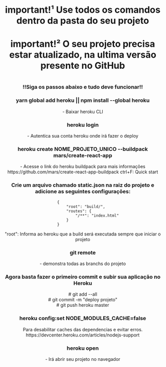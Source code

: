 <h1 align="center">important!¹ Use todos os comandos dentro da pasta do seu projeto</h1>

<h1 align="center">important!² O seu projeto precisa estar atualizado, na ultima versão presente no GitHub
<br/>
<h1 align="center">
  
 <h3 align="center">!!Siga os passos abaixo e tudo deve funcionar!!</h3>

<h3 align="center">yarn global add heroku || npm install --global heroku</h3>
<p align="center">- Baixar heroku CLI</p>

<h3 align="center">heroku login</h3>
<p align="center">- Autentica sua conta heroku onde irá fazer o deploy</p>

<h3 align="center">heroku create NOME_PROJETO_UNICO --buildpack mars/create-react-app</h3>
<p align="center">- Acesse o link do heroku buildpack para mais informações
<br/>
https://github.com/mars/create-react-app-buildpack ctrl+F: Quick start</p>

<h3 align="center">Crie um arquivo chamado <b>static.json</b> na raiz do projeto e adicione as seguintes configurações:</h3>

                            {
                                "root": "build/",
                                "routes": {
                                    "/**": "index.html"
                                }
                            }

<p align="center">"root": Informa ao heroku que a build será executada sempre que iniciar o projeto</p>

<h3 align="center">git remote</h3>
<p align="center">- demonstra todas as branchs do projeto</p>

<h3 align="center">Agora basta fazer o primeiro commit e subir sua aplicação no Heroku</h3>
<p align="center">
# git add --all
<br/>
# git commit -m "deploy projeto"
<br/>
# git push heroku master</p>

<h3 align="center">heroku config:set NODE_MODULES_CACHE=false</h3>
<p align="center">Para desabilitar caches das dependencias e evitar erros.
<br/>
https://devcenter.heroku.com/articles/nodejs-support</p>
    
<h3 align="center">heroku open</h3>
<p align="center">- Irá abrir seu projeto no navegador</p>
